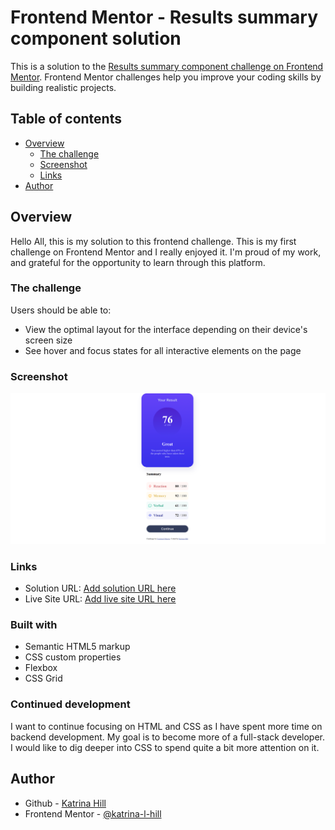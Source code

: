 # Frontend Mentor - Results summary component solution

This is a solution to the [Results summary component challenge on Frontend Mentor](https://www.frontendmentor.io/challenges/results-summary-component-CE_K6s0maV). Frontend Mentor challenges help you improve your coding skills by building realistic projects. 

## Table of contents

- [Overview](#overview)
  - [The challenge](#the-challenge)
  - [Screenshot](#screenshot)
  - [Links](#links)
- [Author](#author)

## Overview

Hello All, this is my solution to this frontend challenge. This is my first challenge on Frontend Mentor and I really enjoyed it. I'm proud of my work, and grateful for the opportunity to learn through this platform.

### The challenge

Users should be able to:

- View the optimal layout for the interface depending on their device's screen size
- See hover and focus states for all interactive elements on the page

### Screenshot

![Screenshot](./screenshot/screenshot.png)

### Links

- Solution URL: [Add solution URL here](https://your-solution-url.com)
- Live Site URL: [Add live site URL here](https://your-live-site-url.com)

### Built with

- Semantic HTML5 markup
- CSS custom properties
- Flexbox
- CSS Grid

### Continued development

I want to continue focusing on HTML and CSS as I have spent more time on backend development. My goal is to become more of a full-stack developer. I would like to dig deeper into CSS to spend quite a bit more attention on it.

## Author

- Github - [Katrina Hill](https://github.com/katrina-l-hill)
- Frontend Mentor - [@katrina-l-hill](https://www.frontendmentor.io/profile/katrina-l-hill)
